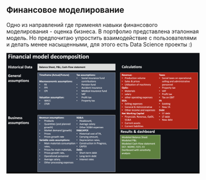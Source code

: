 ## Финансовое моделирование

Одно из направлений где применял навыки финансового моделирования - оценка бизнеса. В портфолио представлена эталонная модель. Но предпочитаю упростить взаимодействие с пользователями и делать менее насыщенными, для этого есть Data Science проекты :)

![alt text](https://github.com/Denis1gn/portfolio/blob/main/Financial%20model/decomposition.png)
